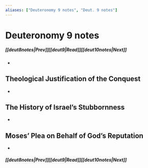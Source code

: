 ```yaml
---
aliases: ["Deuteronomy 9 notes", "Deut. 9 notes"]
---
```

# Deuteronomy 9 notes
##### <span class=arrow-left></span>[[deut8notes|Prev]]<span class=navigation-separator></span>[[deut9|Read]]<span class=navigation-separator></span>[[deut10notes|Next]]<span class=arrow-right></span>
- 
## Theological Justification of the Conquest
- 
## The History of Israel’s Stubbornness
- 
## Moses’ Plea on Behalf of God’s Reputation
- 
##### <span class=arrow-left></span>[[deut8notes|Prev]]<span class=navigation-separator></span>[[deut9|Read]]<span class=navigation-separator></span>[[deut10notes|Next]]<span class=arrow-right></span>